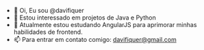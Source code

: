 - 👋 Oi, Eu sou @davifiquer
- 👀 Estou interessado em projetos de Java e Python
- 🌱 Atualmente estou estudando AngularJS para aprimorar minhas habilidades de frontend.
- 📫 Para entrar em contato comigo: davifiquer@gmail.com

<!---
davifiquer/davifiquer is a ✨ special ✨ repository because its `README.md` (this file) appears on your GitHub profile.
You can click the Preview link to take a look at your changes.
--->
